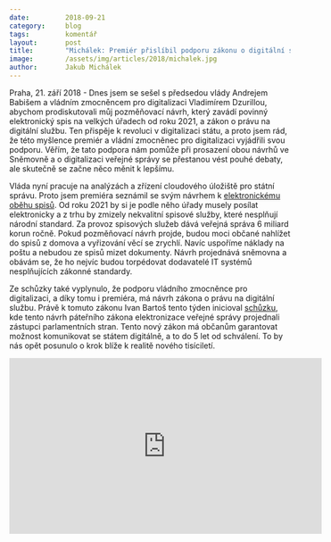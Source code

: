 ```yaml
---
date:         2018-09-21
category:     blog
tags:         komentář
layout:       post
title:        "Michálek: Premiér přislíbil podporu zákonu o digitální službě"
image:        /assets/img/articles/2018/michalek.jpg
author:       Jakub Michálek
---
```


Praha, 21. září 2018 - Dnes jsem se sešel s předsedou vlády Andrejem Babišem a vládním zmocněncem pro digitalizaci Vladimírem Dzurillou, abychom prodiskutovali můj pozměňovací návrh, který zavádí povinný elektronický spis na velkých úřadech od roku 2021, a zákon o právu na digitální službu. Ten přispěje k revoluci v digitalizaci státu, a proto jsem rád, že této myšlence premiér a vládní zmocněnec pro digitalizaci vyjádřili svou podporu. Věřím, že tato podpora nám pomůže při prosazení obou návrhů ve Sněmovně a o digitalizaci veřejné správy se přestanou vést pouhé debaty, ale skutečně se začne něco měnit k lepšímu.

Vláda nyní pracuje na analýzách a zřízení cloudového úložiště pro státní správu. Proto jsem premiéra seznámil se svým návrhem k [elektronickému oběhu spisů](https://www.pirati.cz/tiskove-zpravy/michalek-elektronicke-spisy-od-roku-2021.html). Od roku 2021 by si je podle něho úřady musely posílat elektronicky a z trhu by zmizely nekvalitní spisové služby, které nesplňují národní standard. Za provoz spisových služeb dává veřejná správa 6 miliard korun ročně. Pokud pozměňovací návrh projde, budou moci občané nahlížet do spisů z domova a vyřizování věcí se zrychlí. Navíc uspoříme náklady na poštu a nebudou ze spisů mizet dokumenty. Návrh projednává sněmovna a obávám se, že ho nejvíc budou torpédovat dodavatelé IT systémů nesplňujících zákonné standardy. 

Ze schůzky také vyplynulo, že podporu vládního zmocněnce pro digitalizaci, a díky tomu i premiéra, má návrh zákona o právu na digitální službu. Právě k tomuto zákonu Ivan Bartoš tento týden inicioval [schůzku](https://www.pirati.cz/tiskove-zpravy/zakon-pravo-na-digitalni-sluzbu-ma-podporu-snemovny.html), kde tento návrh páteřního zákona elektronizace veřejné správy projednali zástupci parlamentních stran. Tento nový zákon má občanům garantovat možnost komunikovat se státem digitálně, a to do 5 let od schválení. To by nás opět posunulo o krok blíže k realitě nového tisíciletí. 

<iframe width="560" height="315" src="https://www.youtube.com/embed/v4Gwx4apIdo" frameborder="0" allow="autoplay; encrypted-media" allowfullscreen></iframe>

